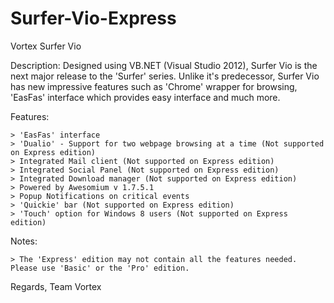 # Surfer-Vio-Express
Vortex Surfer Vio

Description:
	Designed using VB.NET (Visual Studio 2012), Surfer Vio is the next major release to the 'Surfer' series. Unlike it's predecessor, Surfer Vio has new impressive features such as 'Chrome' wrapper for browsing, 'EasFas' interface which provides easy interface and much more.

Features:

	> 'EasFas' interface
	> 'Dualio' - Support for two webpage browsing at a time (Not supported on Express edition)
	> Integrated Mail client (Not supported on Express edition)
	> Integrated Social Panel (Not supported on Express edition)
	> Integrated Download manager (Not supported on Express edition)
	> Powered by Awesomium v 1.7.5.1
	> Popup Notifications on critical events
	> 'Quickie' bar (Not supported on Express edition)
	> 'Touch' option for Windows 8 users (Not supported on Express edition)

Notes:

	> The 'Express' edition may not contain all the features needed. Please use 'Basic' or the 'Pro' edition.
	

Regards,
Team Vortex
